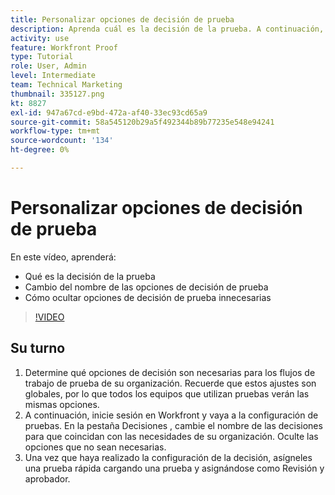 ```yaml
---
title: Personalizar opciones de decisión de prueba
description: Aprenda cuál es la decisión de la prueba. A continuación, cambie el nombre de las opciones de decisión de prueba y oculte las opciones innecesarias en las configuraciones del sistema de pruebas.
activity: use
feature: Workfront Proof
type: Tutorial
role: User, Admin
level: Intermediate
team: Technical Marketing
thumbnail: 335127.png
kt: 8827
exl-id: 947a67cd-e9bd-472a-af40-33ec93cd65a9
source-git-commit: 58a545120b29a5f492344b89b77235e548e94241
workflow-type: tm+mt
source-wordcount: '134'
ht-degree: 0%

---
```


# Personalizar opciones de decisión de prueba

En este vídeo, aprenderá:

* Qué es la decisión de la prueba
* Cambio del nombre de las opciones de decisión de prueba
* Cómo ocultar opciones de decisión de prueba innecesarias

>[!VIDEO](https://video.tv.adobe.com/v/335127/?quality=12)

## Su turno

1. Determine qué opciones de decisión son necesarias para los flujos de trabajo de prueba de su organización. Recuerde que estos ajustes son globales, por lo que todos los equipos que utilizan pruebas verán las mismas opciones.
1. A continuación, inicie sesión en Workfront y vaya a la configuración de pruebas. En la pestaña Decisiones , cambie el nombre de las decisiones para que coincidan con las necesidades de su organización. Oculte las opciones que no sean necesarias.
1. Una vez que haya realizado la configuración de la decisión, asígneles una prueba rápida cargando una prueba y asignándose como Revisión y aprobador.


<!--
Lean More URLs
-->
